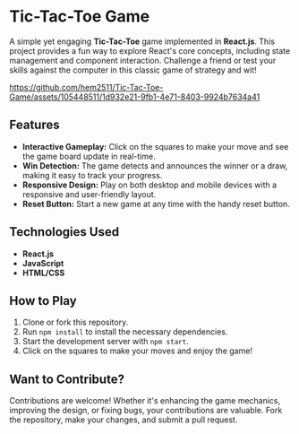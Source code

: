 # Tic-Tac-Toe Game

A simple yet engaging **Tic-Tac-Toe** game implemented in **React.js**. This project provides a fun way to explore React's core concepts, including state management and component interaction. Challenge a friend or test your skills against the computer in this classic game of strategy and wit!



https://github.com/hem2511/Tic-Tac-Toe-Game/assets/105448511/1d932e21-9fb1-4e71-8403-9924b7634a41



## Features
- **Interactive Gameplay:** Click on the squares to make your move and see the game board update in real-time.
- **Win Detection:** The game detects and announces the winner or a draw, making it easy to track your progress.
- **Responsive Design:** Play on both desktop and mobile devices with a responsive and user-friendly layout.
- **Reset Button:** Start a new game at any time with the handy reset button.

## Technologies Used
- **React.js**
- **JavaScript**
- **HTML/CSS**

## How to Play
1. Clone or fork this repository.
2. Run `npm install` to install the necessary dependencies.
3. Start the development server with `npm start`.
4. Click on the squares to make your moves and enjoy the game!

## Want to Contribute?
Contributions are welcome! Whether it's enhancing the game mechanics, improving the design, or fixing bugs, your contributions are valuable. Fork the repository, make your changes, and submit a pull request.
